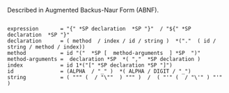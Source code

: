 Described in Augmented Backus-Naur Form (ABNF).

<pre><code>
expression       = "{" *SP declaration  *SP "}"  / "${" *SP declaration  *SP "}"  
declaration      = ( method  / index / id / string )  *("."  ( id / string / method / index))
method           = id "("  *SP [  method-arguments  ] *SP  ")"
method-arguments =  declaration *SP  *( ","  *SP declaration )
index            = id 1*("[" *SP declaration *SP "]")
id               = (ALPHA  / "_" )  *( ALPHA / DIGIT / "_")
string           = ( """ ( <any except "> / "\""  ) """ )  /  ( "'" ( <any except '> / "\'" ) "'" )
</code></pre>
